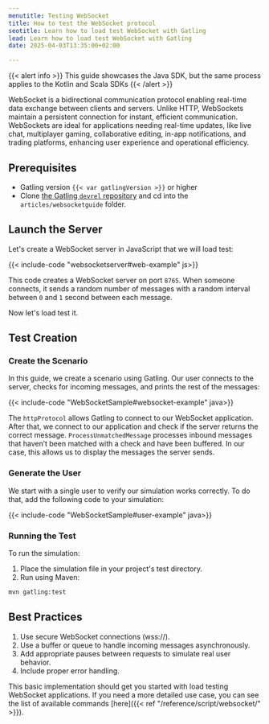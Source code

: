 ```yaml
---
menutitle: Testing WebSocket
title: How to test the WebSocket protocol
seotitle: Learn how to load test WebSocket with Gatling
lead: Learn how to load test WebSocket with Gatling
date: 2025-04-03T13:35:00+02:00

---
```


{{< alert info >}}
This guide showcases the Java SDK, but the same process applies to the Kotlin and Scala SDKs
{{< /alert >}}


WebSocket is a bidirectional communication protocol enabling real-time data exchange between clients and servers. Unlike HTTP, WebSockets maintain a persistent connection for instant, efficient communication. WebSockets are ideal for applications needing real-time updates, like live chat, multiplayer gaming, collaborative editing, in-app notifications, and trading platforms, enhancing user experience and operational efficiency.

## Prerequisites

- Gatling version `{{< var gatlingVersion >}}` or higher
- Clone [the Gatling `devrel` repository](https://github.com/gatling/devrel-projects) and cd into the `articles/websocketguide` folder.

## Launch the Server

Let's create a WebSocket server in JavaScript that we will load test:

{{< include-code "websocketserver#web-example" js>}}

This code creates a WebSocket server on port `8765`. When someone connects, it sends a random number of messages with a random interval between `0` and `1` second between each message. 

Now let's load test it.

## Test Creation

### Create the Scenario

In this guide, we create a scenario using Gatling. Our user connects to the server, checks for incoming messages, and prints the rest of the messages:

{{< include-code "WebSocketSample#websocket-example" java>}}

The `httpProtocol` allows Gatling to connect to our WebSocket application. After that, we connect to our application and check if the server returns the correct message. `ProcessUnmatchedMessage` processes inbound messages that haven’t been matched with a check and have been buffered. In our case, this allows us to display the messages the server sends.

### Generate the User

We start with a single user to verify our simulation works correctly. To do that, add the following code to your simulation:

{{< include-code "WebSocketSample#user-example" java>}}

### Running the Test

To run the simulation:

1. Place the simulation file in your project's test directory.
2. Run using Maven:

```bash
mvn gatling:test
```

## Best Practices

1. Use secure WebSocket connections (wss://).
2. Use a buffer or queue to handle incoming messages asynchronously.
3. Add appropriate pauses between requests to simulate real user behavior.
4. Include proper error handling.

This basic implementation should get you started with load testing WebSocket applications. If you need a more detailed use case, you can see the list of available commands [here]({{< ref "/reference/script/websocket/" >}}).